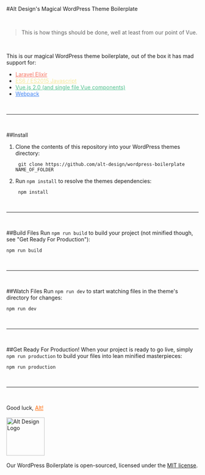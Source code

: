 #Alt Design's Magical WordPress Theme Boilerplate

<br>

> This is how things should be done, well at least from our point of Vue.

<br>

This is our magical WordPress theme boilerplate, out of the box it has mad support for:
- <a style="color:#F77462" href="https://laravel.com/docs/elixir" target="_blank">Laravel Elixir</a>     
- <a style="color:#F5E89C" href="http://es6-features.org/" target="_blank">ES6 / ES2015 Javascript</a>
- <a style="color:#4FC08D" href="http://vuejs.org" target="_blank">Vue.js 2.0 (and single file Vue components)</a>
- <a style="color:#4286f4" href="https://webpack.github.io/" target="_blank">Webpack</a>

<br><hr><br>


##Install
1. Clone the contents of this repository into your WordPress themes directory:
    
        git clone https://github.com/alt-design/wordpress-boilerplate NAME_OF_FOLDER
        
2. Run <code>npm install</code> to resolve the themes dependencies:

        npm install

<br><hr><br>

##Build Files
Run <code>npm run build</code> to build your project (not minified though, see "Get Ready For Production"):

    npm run build
        

<br><hr><br>

##Watch Files
Run <code>npm run dev</code> to start watching files in the theme's directory for changes:

    npm run dev
        

<br><hr><br>

##Get Ready For Production!
When your project is ready to go live, simply <code>npm run production</code> to build your files into lean minified masterpieces:
    
    npm run production
    

<br><hr><br>

Good luck, <a href="http://alt-design.net" tagret="_blank" style="color:#f60">Alt!</a>
<br><br>
<a href="http://alt-design.net" target="_blank">
    <img src="https://alt-design.net/wp-content/themes/alt-design-updated/images/altdesign.svg" height="100" alt="Alt Design Logo" title="Alt Design"/>
</a>
<br><br>
Our WordPress Boilerplate is open-sourced, licensed under the <a href="https://opensource.org/licenses/MIT" target="_blank">MIT license</a>.
